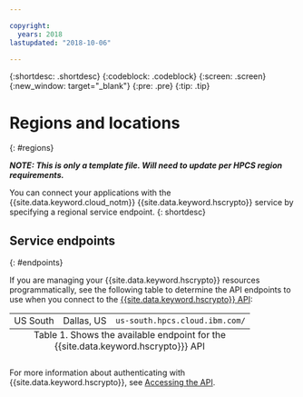 ```yaml
---

copyright:
  years: 2018
lastupdated: "2018-10-06"

---
```


{:shortdesc: .shortdesc}
{:codeblock: .codeblock}
{:screen: .screen}
{:new_window: target="_blank"}
{:pre: .pre}
{:tip: .tip}

# Regions and locations
{: #regions}

***NOTE: This is only a template file. Will need to update per HPCS region requirements.***

You can connect your applications with the {{site.data.keyword.cloud_notm}} {{site.data.keyword.hscrypto}} service by specifying a regional service endpoint.
{: shortdesc}

<!-- ## Available regions
{: #regions}

{{site.data.keyword.hscrypto}} is available in the following regions and locations: -->


## Service endpoints
{: #endpoints}

If you are managing your {{site.data.keyword.hscrypto}} resources programmatically, see the following table to determine the API endpoints to use when you connect to the [{{site.data.keyword.hscrypto}} API](https://console.bluemix.net/apidocs/hp-crypto):

<table>
    <!-- <tr>
        <th>Region name</th>
        <th>Geographic location</th>
        <th>Service API endpoint</th>
    </tr>
    <tr>
        <td>Germany</td>
        <td>Frankfurt, Germany</td>
        <td>
            <code></code>
        </td>
    </tr>
    <tr>
        <td>Sydney</td>
        <td>Sydney, Australia</td>
        <td>
            <code></code>
        </td>
    </tr>
    <tr>
        <td>United Kingdom</td>
        <td>London, England</td>
        <td>
            <code></code>
        </td>
    </tr>
    <tr>
        <td>US East</td>
        <td>Washington D.C., US</td>
        <td>
            <code></code>
        </td>
    </tr> -->
    <tr>
        <td>US South</td>
        <td>Dallas, US</td>
        <td>
            <code>us-south.hpcs.cloud.ibm.com/</code>
        </td>
    </tr>
    <caption style="caption-side:bottom;">Table 1. Shows the available endpoint for the {{site.data.keyword.hscrypto}}} API</caption>
</table>

<!--For {{site.data.keyword.hscrypto}} service instances that exist within a Cloud Foundry org or space, use the legacy `https://ibm-key-protect.edge.bluemix.net` endpoint to interact with the {{site.data.keyword.keymanagementserviceshort}} API.
{: tip}-->

For more information about authenticating with {{site.data.keyword.hscrypto}}, see [Accessing the API](access-api.html).
